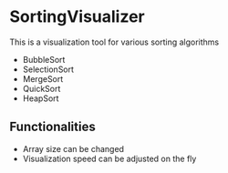 # SortingVisualizer
This is a visualization tool for various sorting algorithms
 - BubbleSort
 - SelectionSort
 - MergeSort
 - QuickSort
 - HeapSort


## Functionalities
- Array size can be changed
- Visualization speed can be adjusted on the fly


